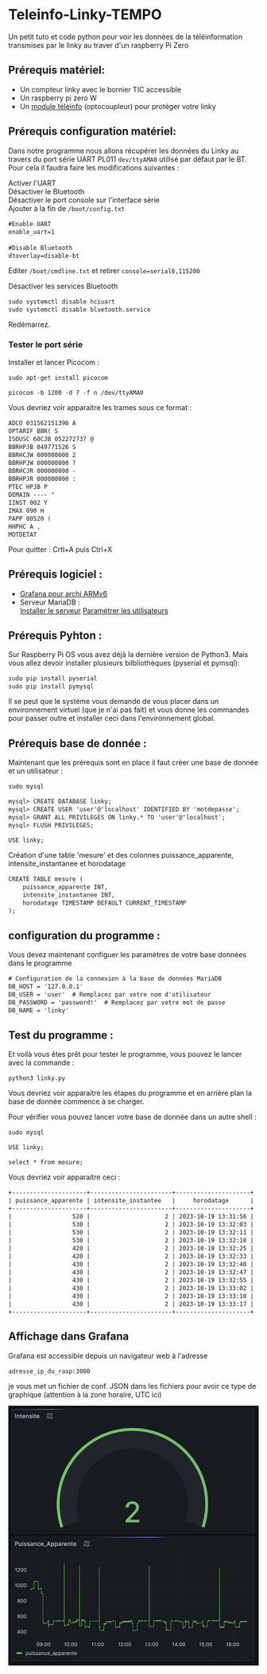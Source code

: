 # Teleinfo-Linky-TEMPO
Un petit tuto et code python pour voir les données de la téléinformation transmises par le linky au traver d'un raspberry Pi Zero


## Prérequis matériel:
- Un compteur linky avec le bornier TIC accessible
- Un raspberry pi zero W
- Un [module téléinfo](https://www.tindie.com/products/hallard/pitinfo/) (optocoupleur) pour protéger votre linky 

## Prérequis configuration matériel:
Dans notre programme nous allons récupérer les données du Linky au travers du port série UART PL011 `dev/ttyAMA0` utilisé par défaut par le BT. Pour cela il faudra faire les modifications suivantes : 

Activer l'UART          
Désactiver le Bluetooth          
Désactiver le port console sur l'interface série          
Ajouter à la fin de `/boot/config.txt`          

```
#Enable UART
enable_uart=1

#Disable Bluetooth
dtoverlay=disable-bt
```

Editer `/boot/cmdline.txt` et retirer `console=serial0,115200`

Désactiver les services Bluetooth 
```
sudo systemctl disable hciuart 
sudo systemctl disable bluetooth.service
```
Redémarrez.

### Tester le port série

Installer et lancer Picocom :
```
sudo apt-get install picocom
```
```
picocom -b 1200 -d 7 -f n /dev/ttyAMA0
```

Vous devriez voir apparaitre les trames sous ce format : 
```
ADCO 031562151396 A
OPTARIF BBR( S
ISOUSC 60CJB 052272737 @
BBRHPJB 049771526 S
BBRHCJW 000000000 2
BBRHPJW 000000000 ?
BBRHCJR 000000000 -
BBRHPJR 000000000 :
PTEC HPJB P
DEMAIN ---- "
IINST 002 Y
IMAX 090 H
PAPP 00520 (
HHPHC A ,
MOTDETAT
```

Pour quitter : Crtl+A puis Ctrl+X

## Prérequis logiciel : 
- [Grafana pour archi ARMv6](https://grafana.com/grafana/download/10.1.2?platform=arm)
- Serveur MariaDB :          
[Installer le serveur](https://www.digitalocean.com/community/tutorials/how-to-install-mariadb-on-ubuntu-20-04-quickstart-fr)
[Paramétrer les utilisateurs](https://www.digitalocean.com/community/tutorials/how-to-install-mariadb-on-ubuntu-20-04-quickstart-fr)

## Prérequis Pyhton :
Sur Raspberry Pi OS vous avez déjà la dernière version de Python3. Mais vous allez devoir installer plusieurs bilbliothèques (pyserial et pymsql):
```
sudo pip install pyserial
sudo pip install pymysql
```
Il se peut que le système vous demande de vous placer dans un environnement virtuel (que je n'ai pas fait) et vous donne les commandes pour passer outre et installer ceci dans l'environnement global.

## Prérequis base de donnée :

Maintenant que les prérequis sont en place il faut créer une base de donnée et un utilisateur :
```
sudo mysql
```

```
mysql> CREATE DATABASE linky;
mysql> CREATE USER 'user'@'localhost' IDENTIFIED BY 'motdepasse';
mysql> GRANT ALL PRIVILEGES ON linky.* TO 'user'@'localhost';
mysql> FLUSH PRIVILEGES;
```
```
USE linky;
```
Création d'une table 'mesure' et des colonnes puissance_apparente, intensite_instantanee et horodatage
```
CREATE TABLE mesure (
    puissance_apparente INT,
    intensite_instantanee INT,
    horodatage TIMESTAMP DEFAULT CURRENT_TIMESTAMP
);
```

## configuration du programme :

Vous devez maintenant configuer les paramètres de votre base données dans le programme

```
# Configuration de la connexion à la base de données MariaDB
DB_HOST = '127.0.0.1'
DB_USER = 'user'  # Remplacez par votre nom d'utilisateur
DB_PASSWORD = 'password!'  # Remplacez par votre mot de passe
DB_NAME = 'linky'
```
## Test du programme :

Et voilà vous êtes prêt pour tester le programme, vous pouvez le lancer avec la commande : 
```
python3 linky.py
```
Vous devriez voir apparaitre les étapes du programme et en arrière plan la base de donnée commence à se charger.

Pour vérifier vous pouvez lancer votre base de donnée dans un autre shell :

```
sudo mysql
```

```
USE linky;
```
```
select * from mesure;
```

Vous devriez voir apparaitre ceci : 
```
+---------------------+-----------------------+---------------------+
| puissance_apparente | intensite_instantee   |     horodatage      |
+---------------------+-----------------------+---------------------+
|                 520 |                     2 | 2023-10-19 13:31:56 |
|                 530 |                     2 | 2023-10-19 13:32:03 |
|                 530 |                     2 | 2023-10-19 13:32:11 |
|                 530 |                     2 | 2023-10-19 13:32:18 |
|                 420 |                     2 | 2023-10-19 13:32:25 |
|                 420 |                     2 | 2023-10-19 13:32:33 |
|                 430 |                     2 | 2023-10-19 13:32:40 |
|                 430 |                     2 | 2023-10-19 13:32:47 |
|                 430 |                     2 | 2023-10-19 13:32:55 |
|                 430 |                     2 | 2023-10-19 13:33:02 |
|                 430 |                     2 | 2023-10-19 13:33:10 |
|                 430 |                     2 | 2023-10-19 13:33:17 |
+---------------------+-----------------------+---------------------+
```
## Affichage dans Grafana

Grafana est accessible depuis un navigateur web à l'adresse 
```
adresse_ip_du_rasp:3000
```

je vous met un fichier de conf. JSON dans les fichiers pour avoir ce type de graphique (attention à la zone horaire, UTC ici)

![screen_grafaba.png](screen_grafana.png)
